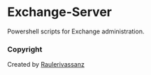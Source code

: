 # Exchange-Server
Powershell scripts for Exchange administration.

### Copyright
Created by [Raulerivassanz](https://githbu.com/raulerivassanz)
